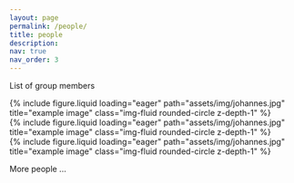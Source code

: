 ```yaml
---
layout: page
permalink: /people/
title: people
description:
nav: true
nav_order: 3
---
```


List of group members

<div class="row">
    <div class="col-sm mt-3 mt-md-0">
        {% include figure.liquid loading="eager" path="assets/img/johannes.jpg" title="example image" class="img-fluid rounded-circle z-depth-1" %}
    </div>
    <div class="col-sm mt-3 mt-md-0">
        {% include figure.liquid loading="eager" path="assets/img/johannes.jpg" title="example image" class="img-fluid rounded-circle z-depth-1" %}
    </div>
    <div class="col-sm mt-3 mt-md-0">
        {% include figure.liquid loading="eager" path="assets/img/johannes.jpg" title="example image" class="img-fluid rounded-circle z-depth-1" %}
    </div>
</div>

More people ...
